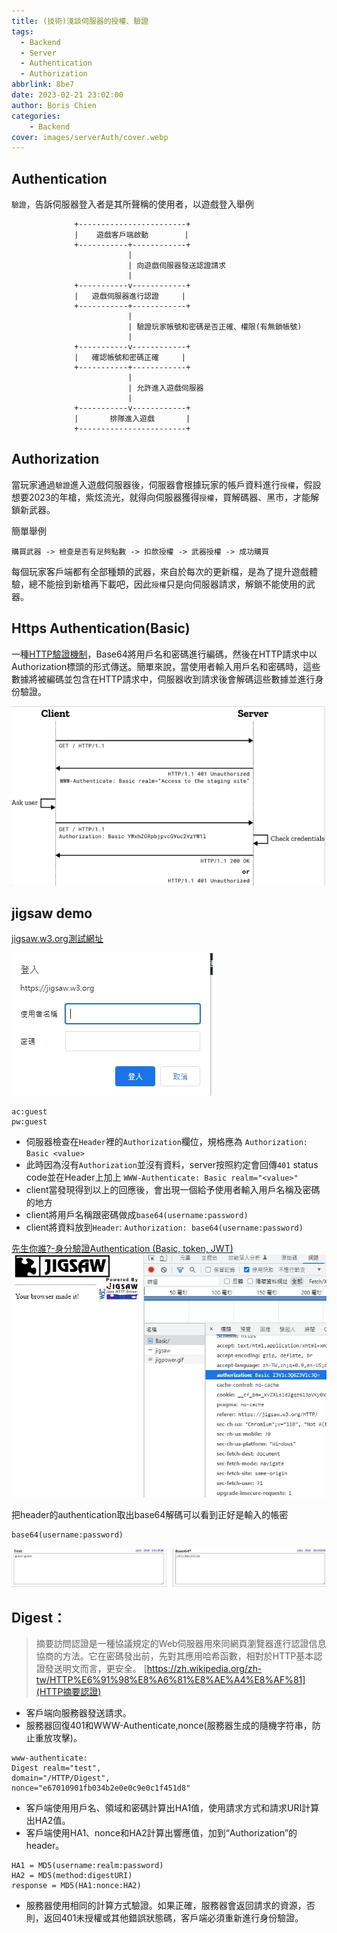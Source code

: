 ```yaml
---
title: (技術)淺談伺服器的授權、驗證
tags:
  - Backend
  - Server
  - Authentication
  - Authorization
abbrlink: 8be7
date: 2023-02-21 23:02:00
author: Boris Chien
categories:
    - Backend
cover: images/serverAuth/cover.webp
---
```


## Authentication
`驗證`，告訴伺服器登入者是其所聲稱的使用者，以遊戲登入舉例

```
              +------------------------+        
              |    遊戲客戶端啟動        |        
              +-----------+------------+        
                          |                    
                          | 向遊戲伺服器發送認證請求  
                          |                    
              +-----------v------------+        
              |   遊戲伺服器進行認證     |        
              +-----------+------------+        
                          |                    
                          | 驗證玩家帳號和密碼是否正確、權限(有無鎖帳號)    
                          |                    
              +-----------v------------+        
              |   確認帳號和密碼正確     |        
              +-----------+------------+        
                          |                    
                          | 允許進入遊戲伺服器    
                          |                    
              +-----------v------------+        
              |       排隊進入遊戲       |        
              +------------------------+        

```
## Authorization
當玩家通過`驗證`進入遊戲伺服器後，伺服器會根據玩家的帳戶資料進行`授權`，假設想要2023的年槍，紫炫流光，就得向伺服器獲得`授權`，買解碼器、黑市，才能解鎖新武器。

簡單舉例
```
購買武器 -> 檢查是否有足夠點數 -> 扣款授權 -> 武器授權 -> 成功購買 

```

每個玩家客戶端都有全部種類的武器，來自於每次的更新檔，是為了提升遊戲體驗，總不能撿到新槍再下載吧，因此`授權`只是向伺服器請求，解鎖不能使用的武器。

## Https Authentication(Basic)
一種[HTTP驗證機制](https://learn.microsoft.com/zh-tw/dotnet/framework/wcf/feature-details/understanding-http-authentication)，Base64將用戶名和密碼進行編碼，然後在HTTP請求中以Authorization標頭的形式傳送。簡單來說，當使用者輸入用戶名和密碼時，這些數據將被編碼並包含在HTTP請求中，伺服器收到請求後會解碼這些數據並進行身份驗證。

![](/images/serverAuth/basic-auth.jpg)

## jigsaw demo
[jigsaw.w3.org測試網址](https://jigsaw.w3.org/HTTP/)

![](/images/serverAuth/auth-login.jpg)

```
ac:guest
pw:guest
```
* 伺服器檢查在`Header`裡的`Authorization`欄位，規格應為 `Authorization: Basic <value>`
* 此時因為沒有`Authorization`並沒有資料，server按照約定會回傳`401` status code並在Header上加上 `WWW-Authenticate: Basic realm="<value>"`
* client當發現得到以上的回應後，會出現一個給予使用者輸入用戶名稱及密碼的地方
* client將用戶名稱跟密碼做成`base64(username:password)`
* client將資料放到`Header`: `Authorization: base64(username:password)`

[先生你誰?-身分驗證Authentication (Basic, token, JWT)](https://ithelp.ithome.com.tw/articles/10304135)
![](/images/serverAuth/auth-success.jpg)

把header的authentication取出base64解碼可以看到正好是輸入的帳密
```
base64(username:password)
```
![](/images/serverAuth/base64.jpg)


## Digest：
> 摘要訪問認證是一種協議規定的Web伺服器用來同網頁瀏覽器進行認證信息協商的方法。它在密碼發出前，先對其應用哈希函數，相對於HTTP基本認證發送明文而言，更安全。
[https://zh.wikipedia.org/zh-tw/HTTP%E6%91%98%E8%A6%81%E8%AE%A4%E8%AF%81](HTTP摘要認證)

- 客戶端向服務器發送請求。
- 服務器回復401和WWW-Authenticate,nonce(服務器生成的隨機字符串，防止重放攻擊)。
```
www-authenticate: 
Digest realm="test", 
domain="/HTTP/Digest", 
nonce="e67010901fb034b2e0e0c9e0c1f451d8"
```
- 客戶端使用用戶名、領域和密碼計算出HA1值，使用請求方式和請求URI計算出HA2值。
- 客戶端使用HA1、nonce和HA2計算出響應值，加到“Authorization”的header。
```
HA1 = MD5(username:realm:password)
HA2 = MD5(method:digestURI)
response = MD5(HA1:nonce:HA2)
```
- 服務器使用相同的計算方式驗證。如果正確，服務器會返回請求的資源，否則，返回401未授權或其他錯誤狀態碼，客戶端必須重新進行身份驗證。
